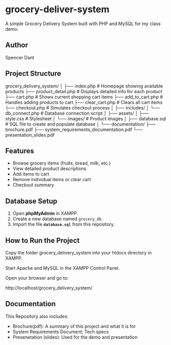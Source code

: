 # grocery-deliver-system
A simple Grocery Delivery System built with PHP and MySQL for my class demo.


## Author
Spencer Dant


## Project Structure


grocery_delivery_system/
│
├── index.php # Homepage showing available products
├── product_detail.php # Displays detailed info for each product
├── cart.php # Shows current shopping cart items
├── add_to_cart.php # Handles adding products to cart
├── clear_cart.php # Clears all cart items
├── checkout.php # Simulates checkout process
│
├── includes/
│ └── db_connect.php # Database connection script
│
├── assets/
│ ├── style.css # Stylesheet
│ └── images/ # Product images
│
├── database.sql # SQL file to create and populate database
│
└── documentation/
├── brochure.pdf
├── system_requirements_documentation.pdf
└── presentation_slides.pdf


## Features

- Browse grocery items (fruits, bread, milk, etc.)
- View detailed product descriptions
- Add items to cart
- Remove individual items or clear cart
- Checkout summary


## Database Setup

1. Open **phpMyAdmin** in XAMPP.
2. Create a new database named `grocery_db`.
3. Import the file **`database.sql`** from this repository.

## How to Run the Project

Copy the folder grocery_delivery_system into your htdocs directory in XAMPP.

Start Apache and MySQL in the XAMPP Control Panel.

Open your browser and go to:

http://localhost/grocery_delivery_system/


## Documentation 

This Repository also includes: 
- Brochure(pdf): A summary of this project and what it is for
- System Requirements Document; Tech specs
- Presenetation (slides): Used for the demo and presentation
